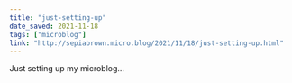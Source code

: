 ```yaml
---
title: "just-setting-up"
date_saved: 2021-11-18
tags: ["microblog"]
link: "http://sepiabrown.micro.blog/2021/11/18/just-setting-up.html"
---
```

Just setting up my microblog...

